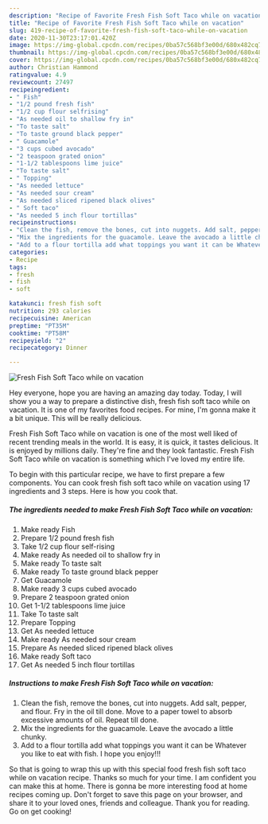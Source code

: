 ```yaml
---
description: "Recipe of Favorite Fresh Fish Soft Taco while on vacation"
title: "Recipe of Favorite Fresh Fish Soft Taco while on vacation"
slug: 419-recipe-of-favorite-fresh-fish-soft-taco-while-on-vacation
date: 2020-11-30T23:17:01.420Z
image: https://img-global.cpcdn.com/recipes/0ba57c568bf3e00d/680x482cq70/fresh-fish-soft-taco-while-on-vacation-recipe-main-photo.jpg
thumbnail: https://img-global.cpcdn.com/recipes/0ba57c568bf3e00d/680x482cq70/fresh-fish-soft-taco-while-on-vacation-recipe-main-photo.jpg
cover: https://img-global.cpcdn.com/recipes/0ba57c568bf3e00d/680x482cq70/fresh-fish-soft-taco-while-on-vacation-recipe-main-photo.jpg
author: Christian Hammond
ratingvalue: 4.9
reviewcount: 27497
recipeingredient:
- " Fish"
- "1/2 pound fresh fish"
- "1/2 cup flour selfrising"
- "As needed oil to shallow fry in"
- "To taste salt"
- "To taste ground black pepper"
- " Guacamole"
- "3 cups cubed avocado"
- "2 teaspoon grated onion"
- "1-1/2 tablespoons lime juice"
- "To taste salt"
- " Topping"
- "As needed lettuce"
- "As needed sour cream"
- "As needed sliced ripened black olives"
- " Soft taco"
- "As needed 5 inch flour tortillas"
recipeinstructions:
- "Clean the fish, remove the bones, cut into nuggets. Add salt, pepper, and flour. Fry in the oil till done. Move to a paper towel to absorb excessive amounts of oil. Repeat till done."
- "Mix the ingredients for the guacamole. Leave the avocado a little chunky."
- "Add to a flour tortilla add what toppings you want it can be Whatever you like to eat with fish. I hope you enjoy!!!"
categories:
- Recipe
tags:
- fresh
- fish
- soft

katakunci: fresh fish soft 
nutrition: 293 calories
recipecuisine: American
preptime: "PT35M"
cooktime: "PT58M"
recipeyield: "2"
recipecategory: Dinner

---
```



![Fresh Fish Soft Taco while on vacation](https://img-global.cpcdn.com/recipes/0ba57c568bf3e00d/680x482cq70/fresh-fish-soft-taco-while-on-vacation-recipe-main-photo.jpg)

Hey everyone, hope you are having an amazing day today. Today, I will show you a way to prepare a distinctive dish, fresh fish soft taco while on vacation. It is one of my favorites food recipes. For mine, I'm gonna make it a bit unique. This will be really delicious.



Fresh Fish Soft Taco while on vacation is one of the most well liked of recent trending meals in the world. It is easy, it is quick, it tastes delicious. It is enjoyed by millions daily. They're fine and they look fantastic. Fresh Fish Soft Taco while on vacation is something which I've loved my entire life.


To begin with this particular recipe, we have to first prepare a few components. You can cook fresh fish soft taco while on vacation using 17 ingredients and 3 steps. Here is how you cook that.

<!--inarticleads1-->

##### The ingredients needed to make Fresh Fish Soft Taco while on vacation:

1. Make ready  Fish
1. Prepare 1/2 pound fresh fish
1. Take 1/2 cup flour self-rising
1. Make ready As needed oil to shallow fry in
1. Make ready To taste salt
1. Make ready To taste ground black pepper
1. Get  Guacamole
1. Make ready 3 cups cubed avocado
1. Prepare 2 teaspoon grated onion
1. Get 1-1/2 tablespoons lime juice
1. Take To taste salt
1. Prepare  Topping
1. Get As needed lettuce
1. Make ready As needed sour cream
1. Prepare As needed sliced ripened black olives
1. Make ready  Soft taco
1. Get As needed 5 inch flour tortillas




<!--inarticleads2-->

##### Instructions to make Fresh Fish Soft Taco while on vacation:

1. Clean the fish, remove the bones, cut into nuggets. Add salt, pepper, and flour. Fry in the oil till done. Move to a paper towel to absorb excessive amounts of oil. Repeat till done.
1. Mix the ingredients for the guacamole. Leave the avocado a little chunky.
1. Add to a flour tortilla add what toppings you want it can be Whatever you like to eat with fish. I hope you enjoy!!!




So that is going to wrap this up with this special food fresh fish soft taco while on vacation recipe. Thanks so much for your time. I am confident you can make this at home. There is gonna be more interesting food at home recipes coming up. Don't forget to save this page on your browser, and share it to your loved ones, friends and colleague. Thank you for reading. Go on get cooking!
